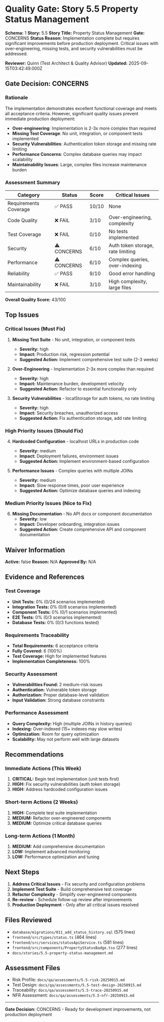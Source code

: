 # Quality Gate: Story 5.5 Property Status Management

**Schema:** 1
**Story:** 5.5
**Story Title:** Property Status Management
**Gate:** CONCERNS
**Status Reason:** Implementation complete but requires significant improvements before production deployment. Critical issues with over-engineering, missing tests, and security vulnerabilities must be addressed.

**Reviewer:** Quinn (Test Architect & Quality Advisor)
**Updated:** 2025-09-15T03:42:49.000Z

## Gate Decision: CONCERNS

### Rationale
The implementation demonstrates excellent functional coverage and meets all acceptance criteria. However, significant quality issues prevent immediate production deployment:

- **Over-engineering**: Implementation is 2-3x more complex than required
- **Missing Test Coverage**: No unit, integration, or component tests implemented
- **Security Vulnerabilities**: Authentication token storage and missing rate limiting
- **Performance Concerns**: Complex database queries may impact scalability
- **Maintainability Issues**: Large, complex files increase maintenance burden

### Assessment Summary

| Category | Status | Score | Critical Issues |
|----------|--------|-------|-----------------|
| Requirements Coverage | ✅ PASS | 10/10 | None |
| Code Quality | ❌ FAIL | 3/10 | Over-engineering, complexity |
| Test Coverage | ❌ FAIL | 0/10 | No tests implemented |
| Security | ⚠️ CONCERNS | 6/10 | Auth token storage, rate limiting |
| Performance | ⚠️ CONCERNS | 6/10 | Complex queries, over-indexing |
| Reliability | ✅ PASS | 9/10 | Good error handling |
| Maintainability | ❌ FAIL | 3/10 | High complexity, large files |

**Overall Quality Score:** 43/100

## Top Issues

### Critical Issues (Must Fix)
1. **Missing Test Suite** - No unit, integration, or component tests
   - **Severity:** high
   - **Impact:** Production risk, regression potential
   - **Suggested Action:** Implement comprehensive test suite (2-3 weeks)

2. **Over-Engineering** - Implementation 2-3x more complex than required
   - **Severity:** high
   - **Impact:** Maintenance burden, development velocity
   - **Suggested Action:** Refactor to essential functionality only

3. **Security Vulnerabilities** - localStorage for auth tokens, no rate limiting
   - **Severity:** high
   - **Impact:** Security breaches, unauthorized access
   - **Suggested Action:** Fix authentication storage, add rate limiting

### High Priority Issues (Should Fix)
4. **Hardcoded Configuration** - localhost URLs in production code
   - **Severity:** medium
   - **Impact:** Deployment failures, environment issues
   - **Suggested Action:** Implement environment-based configuration

5. **Performance Issues** - Complex queries with multiple JOINs
   - **Severity:** medium
   - **Impact:** Slow response times, poor user experience
   - **Suggested Action:** Optimize database queries and indexing

### Medium Priority Issues (Nice to Fix)
6. **Missing Documentation** - No API docs or component documentation
   - **Severity:** low
   - **Impact:** Developer onboarding, integration issues
   - **Suggested Action:** Create comprehensive API and component documentation

## Waiver Information
**Active:** false
**Reason:** N/A
**Approved By:** N/A

## Evidence and References

### Test Coverage
- **Unit Tests:** 0% (0/24 scenarios implemented)
- **Integration Tests:** 0% (0/8 scenarios implemented)
- **Component Tests:** 0% (0/1 scenarios implemented)
- **E2E Tests:** 0% (0/3 scenarios implemented)
- **Database Tests:** 0% (0/3 functions tested)

### Requirements Traceability
- **Total Requirements:** 6 acceptance criteria
- **Fully Covered:** 6 (100%)
- **Test Coverage:** High for implemented features
- **Implementation Completeness:** 100%

### Security Assessment
- **Vulnerabilities Found:** 2 medium-risk issues
- **Authentication:** Vulnerable token storage
- **Authorization:** Proper database-level validation
- **Input Validation:** Strong database constraints

### Performance Assessment
- **Query Complexity:** High (multiple JOINs in history queries)
- **Indexing:** Over-indexed (15+ indexes may slow writes)
- **Optimization:** Room for query optimization
- **Scalability:** May not perform well with large datasets

## Recommendations

### Immediate Actions (This Week)
1. **CRITICAL:** Begin test implementation (unit tests first)
2. **HIGH:** Fix security vulnerabilities (auth token storage)
3. **HIGH:** Address hardcoded configuration issues

### Short-term Actions (2 Weeks)
1. **HIGH:** Complete test suite implementation
2. **MEDIUM:** Refactor over-engineered components
3. **MEDIUM:** Optimize critical database queries

### Long-term Actions (1 Month)
1. **MEDIUM:** Add comprehensive documentation
2. **LOW:** Implement advanced monitoring
3. **LOW:** Performance optimization and tuning

## Next Steps

1. **Address Critical Issues** - Fix security and configuration problems
2. **Implement Test Suite** - Build comprehensive test coverage
3. **Refactor Complexity** - Simplify over-engineered components
4. **Re-review** - Schedule follow-up review after improvements
5. **Production Deployment** - Only after all critical issues resolved

## Files Reviewed
- `database/migrations/011_add_status_history.sql` (575 lines)
- `frontend/src/types/status.ts` (464 lines)
- `frontend/src/services/statusApiService.ts` (581 lines)
- `frontend/src/components/PropertyStatusBadge.tsx` (277 lines)
- `docs/stories/5.5-property-status-management.md`

## Assessment Files
- Risk Profile: `docs/qa/assessments/5.5-risk-20250915.md`
- Test Design: `docs/qa/assessments/5.5-test-design-20250915.md`
- Traceability: `docs/qa/assessments/5.5-trace-20250915.md`
- NFR Assessment: `docs/qa/assessments/5.5-nfr-20250915.md`

---

**Gate Decision:** CONCERNS - Ready for development improvements, not production deployment